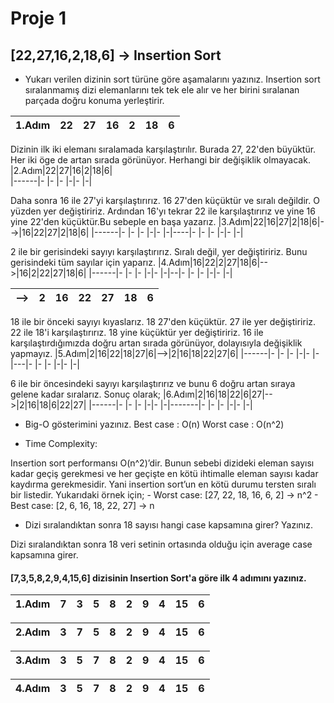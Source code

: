 # Proje 1
## [22,27,16,2,18,6] -> Insertion Sort

* Yukarı verilen dizinin sort türüne göre aşamalarını yazınız.
Insertion sort sıralanmamış dizi elemanlarını tek tek ele alır ve her birini sıralanan parçada doğru konuma yerleştirir.

|1.Adım|22|27|16|2|18|6|     
|------|- |- |- |-|- |-|

Dizinin ilk iki elemanı sıralamada karşılaştırılır.
Burada 27, 22'den büyüktür. Her iki öge de artan sırada görünüyor. Herhangi bir değişiklik olmayacak.
|2.Adım|22|27|16|2|18|6|     
|------|- |- |- |-|- |-|

Daha sonra 16 ile 27'yi karşılaştırırız. 16 27'den küçüktür ve sıralı değildir. O yüzden yer değiştiririz. Ardından 16'yı tekrar 22 ile karşılaştırırız ve yine 16 yine 22'den küçüktür.Bu sebeple en başa yazarız.
|3.Adım|22|16|27|2|18|6|-->|16|22|27|2|18|6| 
|------|- |- |- |-|- |-|----|- |- |- |-|- |-|

2 ile bir gerisindeki sayıyı karşılaştırırız. Sıralı değil, yer değiştiririz. Bunu gerisindeki tüm sayılar için yaparız. 
|4.Adım|16|22|2|27|18|6|-->|16|2|22|27|18|6| 
|------|- |- |- |-|- |-|--|- |- |- |-|- |-|

|-->|2|16|22|27|18|6|
|-|- |- |- |-|- |-|

18 ile bir önceki sayıyı kıyaslarız. 18 27'den küçüktür. 27 ile yer değiştiririz. 22 ile 18'i karşılaştırırız. 18 yine küçüktür yer değiştiririz. 16 ile karşılaştırdığımızda doğru artan sırada görünüyor, dolayısıyla değişiklik yapmayız.
|5.Adım|2|16|22|18|27|6|-->|2|16|18|22|27|6|
|------|- |- |- |-|- |-|---|- |- |- |-|- |-|

6 ile bir öncesindeki sayıyı karşılaştırırız ve bunu 6 doğru artan sıraya gelene kadar sıralarız. Sonuç olarak;
|6.Adım|2|16|18|22|6|27|-->|2|16|18|6|22|27|
|------|- |- |- |-|- |-|-------|- |- |- |-|- |-|



* Big-O gösterimini yazınız.
    Best case    : O(n)
    Worst case   : O(n^2)

* Time Complexity: 

Insertion sort performansı O(n^2)’dir. Bunun sebebi dizideki eleman sayısı kadar geçiş gerekmesi ve her geçişte en kötü ihtimalle eleman sayısı kadar kaydırma gerekmesidir. Yani insertion sort’un en kötü durumu tersten sıralı bir listedir. Yukarıdaki örnek için;
     - Worst case: [27, 22, 18, 16, 6, 2]  -> n^2
     - Best case: [2, 6, 16, 18, 22, 27] -> n  


* Dizi sıralandıktan sonra 18 sayısı hangi case kapsamına girer? Yazınız.

Dizi sıralandıktan sonra 18 veri setinin ortasında olduğu için average case kapsamına girer.


####  [7,3,5,8,2,9,4,15,6] dizisinin Insertion Sort'a göre ilk 4 adımını yazınız.
|1.Adım|7|3|5|8|2|9|4|15|6|      
 |------|-|-|-|-|-|-|-|- |-|
 
 |2.Adım|3|7|5|8|2|9|4|15|6|      
 |------|-|-|-|-|-|-|-|- |-|
 
 |3.Adım|3|5|7|8|2|9|4|15|6|      
 |------|-|-|-|-|-|-|-|- |-|
 
 |4.Adım|3|5|7|8|2|9|4|15|6|      
 |------|-|-|-|-|-|-|-|- |-|
